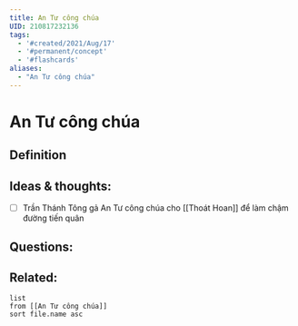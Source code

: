 ```yaml
---
title: An Tư công chúa
UID: 210817232136
tags:
  - '#created/2021/Aug/17'
  - '#permanent/concept'
  - '#flashcards'
aliases: 
  - "An Tư công chúa"
---
```

# An Tư công chúa

## Definition


## Ideas & thoughts:
- [ ] Trần Thánh Tông gả An Tư công chúa cho [[Thoát Hoan]] để làm chậm đường tiến quân

## Questions:


## Related:
```dataview
list
from [[An Tư công chúa]]
sort file.name asc
```